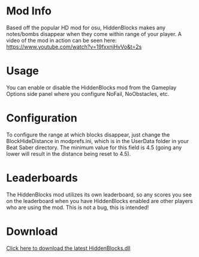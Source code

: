 # Mod Info
Based off the popular HD mod for osu, HiddenBlocks makes any notes/bombs disappear when they come within range of your player. A video of the mod in action can be seen here: https://www.youtube.com/watch?v=19fxxnjHvVo&t=2s

# Usage
You can enable or disable the HiddenBlocks mod from the Gameplay Options side panel where you configure NoFail, NoObstacles, etc.

# Configuration
To configure the range at which blocks disappear, just change the BlockHideDistance in modprefs.ini, which is in the UserData folder in your Beat Saber directory. The minimum value for this field is 4.5 (going any lower will result in the distance being reset to 4.5).

# Leaderboards
The HiddenBlocks mod utilizes its own leaderboard, so any scores you see on the leaderboard when you have HiddenBlocks enabled are other players who are using the mod. This is not a bug, this is intended!

# Download
[Click here to download the latest HiddenBlocks.dll](https://github.com/brian91292/BeatSaber-BeatSaberHiddenBlocks/releases/latest)
